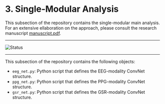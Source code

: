 # 3. Single-Modular Analysis
This subsection of the repository contains the single-modular main analysis. For an extensive ellaboration on the approach, please consult the research manuscript [manuscript.pdf](Masterthesis/1.latex_manuscript/manuscript.pdf).

---

![Status](https://img.shields.io/static/v1?label=Code+Status&message=Unfinished+and+Unexcecutable&color=red) 

---

This subsection of the repository contains the following objects: 
* `eeg_net.py`: Python script that defines the EEG-modality ConvNet structure.
* `ppg_net.py`: Python script that defines the PPG-modality ConvNet structure.
* `gsr_net.py`: Python script that defines the GSR-modality ConvNet structure.